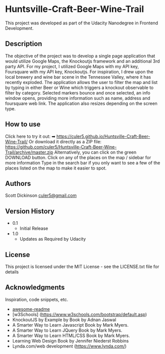 # Huntsville-Craft-Beer-Wine-Trail
This project was developed as part of the Udacity Nanodegree in Frontend Development.

## Description

The objective of the project was to develop a single page application that would utilize Google Maps, the Knockoutjs framework and an additional 3rd party API. For my project, I utilized Google Maps with my API key, Foursquare with my API key, Knockoutjs. For inspiration, I drew upon the local brewery and wine bar scene in the Tennessee Valley, where it has recently exploded. The application allows the user to filter the map and list by typing in either Beer or Wine which triggers a knockout observable to filter by category. Selected markers bounce and once selected, an info window opens, providing more information such as name, address and foursquare web link. The application also resizes depending on the screen type. 

## How to use
Click here to try it out: ➡ https://culer5.github.io/Huntsville-Craft-Beer-Wine-Trail/ 
Or download it directly as a ZIP file: https://github.com/culer5/Huntsville-Craft-Beer-Wine-Trail/archive/master.zip
Alternatively, you can click on the green DOWNLOAD button.
Click on any of the places on the map / sidebar for more information
Type in the search bar if you only want to see a few of the places listed on the map to make it easier to spot.


## Authors

Scott Dickinson
culer5@gmail.com

## Version History

* 0.1
    * Initial Release
* 1.0
   * Updates as Required by Udacity

## License

This project is licensed under the MIT License - see the LICENSE.txt file for details

## Acknowledgments

Inspiration, code snippets, etc.
* [awesome-readme](https://github.com/matiassingers/awesome-readme)
* [w3Schools] (https://www.w3schools.com/bootstrap/default.asp)
* KnockoutJS by Example by Book by Adnan Jaswal
* A Smarter Way to Learn Javascript Book by Mark Myers.
* A Smarter Way to Learn JQuery Book by Mark Myers.
* A Smarter Way to Learn HTML/CSS Book by Mark Myers.
* Learning Web Design Book by Jennifer Niederst Robbins
* Lynda.com/web development (https://www.lynda.com/)
